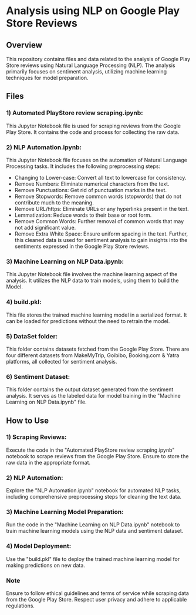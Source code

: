 # Analysis using NLP on Google Play Store Reviews
## Overview
This repository contains files and data related to the analysis of Google Play Store reviews using Natural Language Processing (NLP). The analysis primarily focuses on sentiment analysis, utilizing machine learning techniques for model preparation.

## Files
### 1) Automated PlayStore review scraping.ipynb: 
This Jupyter Notebook file is used for scraping reviews from the Google Play Store. It contains the code and process for collecting the raw data.

### 2) NLP Automation.ipynb: 
This Jupyter Notebook file focuses on the automation of Natural Language Processing tasks. It includes the following preprocessing steps:
- Changing to Lower-case: Convert all text to lowercase for consistency.
- Remove Numbers: Eliminate numerical characters from the text.
- Remove Punctuations: Get rid of punctuation marks in the text.
- Remove Stopwords: Remove common words (stopwords) that do not contribute much to the meaning.
- Remove URL/https: Eliminate URLs or any hyperlinks present in the text.
- Lemmatization: Reduce words to their base or root form.
- Remove Common Words: Further removal of common words that may not add significant value.
- Remove Extra White Space: Ensure uniform spacing in the text.
Further, this cleaned data is used for sentiment analysis to gain insights into the sentiments expressed in the Google Play Store reviews.
  

### 3) Machine Learning on NLP Data.ipynb: 
This Jupyter Notebook file involves the machine learning aspect of the analysis. It utilizes the NLP data to train models, using them to build the Model.

### 4) build.pkl: 
This file stores the trained machine learning model in a serialized format. It can be loaded for predictions without the need to retrain the model.

### 5) DataSet folder: 
This folder contains datasets fetched from the Google Play Store. There are four different datasets from MakeMyTrip, Goibibo, Booking.com & Yatra platforms, all collected for sentiment analysis.

### 6) Sentiment Dataset: 
This folder contains the output dataset generated from the sentiment analysis. It serves as the labeled data for model training in the "Machine Learning on NLP Data.ipynb" file.

## How to Use
### 1) Scraping Reviews: 
Execute the code in the "Automated PlayStore review scraping.ipynb" notebook to scrape reviews from the Google Play Store. Ensure to store the raw data in the appropriate format.

### 2) NLP Automation: 
Explore the "NLP Automation.ipynb" notebook for automated NLP tasks, including comprehensive preprocessing steps for cleaning the text data.

### 3) Machine Learning Model Preparation: 
Run the code in the "Machine Learning on NLP Data.ipynb" notebook to train machine learning models using the NLP data and sentiment dataset.

### 4) Model Deployment: 
Use the "build.pkl" file to deploy the trained machine learning model for making predictions on new data.

### Note
Ensure to follow ethical guidelines and terms of service while scraping data from the Google Play Store. Respect user privacy and adhere to applicable regulations.
